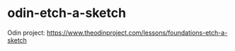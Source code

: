 # odin-etch-a-sketch
Odin project: https://www.theodinproject.com/lessons/foundations-etch-a-sketch
